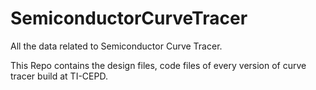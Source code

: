 # SemiconductorCurveTracer
All the data related to Semiconductor Curve Tracer.

This Repo contains the design files, code files of every version of curve tracer
build at TI-CEPD.
